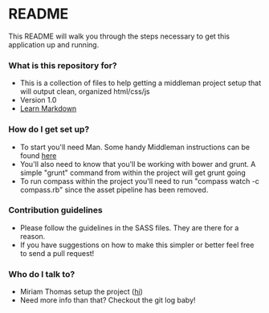 # README #

This README will walk you through the steps necessary to get this application up and running.

### What is this repository for? ###

* This is a collection of files to help getting a middleman project setup that will output clean, organized html/css/js
* Version 1.0
* [Learn Markdown](https://bitbucket.org/tutorials/markdowndemo)

### How do I get set up? ###

* To start you'll need Man. Some handy Middleman instructions can be found [here](http://docs.megaverse.info/docs/middleman/basics/getting-started/)
* You'll also need to know that you'll be working with bower and grunt. A simple "grunt" command from within the project will get grunt going
* To run compass within the project you'll need to run "compass watch -c compass.rb" since the asset pipeline has been removed.

### Contribution guidelines ###

* Please follow the guidelines in the SASS files. They are there for a reason. 
* If you have suggestions on how to make this simpler or better feel free to send a pull request! 

### Who do I talk to? ###

* Miriam Thomas setup the project ([hi](http://twitter.com/andmiriam))
* Need more info than that? Checkout the git log baby! 